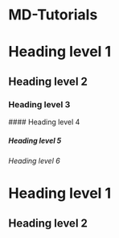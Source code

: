 # MD-Tutorials
# Heading level 1
## Heading level 2

<h3>Heading level 3</h3>	
#### Heading level 4

##### Heading level 5

<h6>Heading level 6</h6>

Heading level 1
===============

<h2>Heading level 2</h2>
